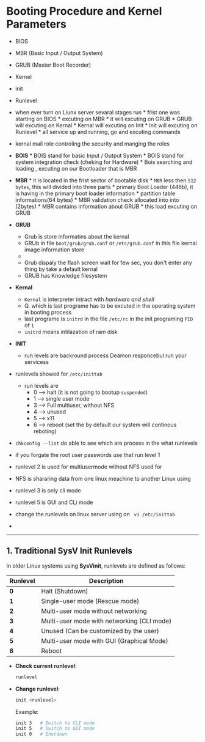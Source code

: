 # Booting Procedure and Kernel Parameters 

* BIOS
* MBR (Basic Input / Output System)
* GRUB (Master Boot Recorder)
* Kernel
* init
* Runlevel


* when ever turn on Liunx server sevaral stages run 
        * frist one was starting on BIOS
        * excuting on MBR
        * it will excuting on GRUB
        * GRUB will excuting on Kernal
        * Kernal will excuting on Init
        * Init will excuting on Runlevel
        * all service up and running, go and excuting commands 
* kernal mail role controling the security and manging the roles

* **BOIS**
      * BOIS stand for basic Input / Output System 
      * BOIS stand for system integration check (cheking for Hardware)
      * Bois searching and loading , excuting on our Bootloader that is MBR
* **MBR**
      * it is located in the frist sector of bootable disk 
      * `MBR` less then `512 bytes`, this will divided into three parts 
          * primary Boot Loader (446b), it is having in the primary boot loader information 
          * partition table informations(64 bytes)
          * MBR validation check allocated into into (2bytes)
      * MBR contains information about GRUB 
      * this load excuting on GRUB
* **GRUB**
    * Grub is store informatins about the kernal
    * GRUb in file `boot/grub/grub.conf` or `/etc/grub.conf` in this file kernal image information store 
    * 
    * Grub dispaly the flash screen wait for few sec, you don't enter any thing by take a default kernal 
    * GRUB has Knowledge filesystem 
  
* **Kernal**
    * `Kernal` is interpreter intract with *hardware and shell* 
    * Q. which is last programe has to be excuted in the operating system in booting process
    * last programe is `initrd` in the file `/etc/rc` in the init programing `PID` of `1`
    * `initrd` means intilazation of ram disk

* **INIT**
    * run levels are backround process Deamon responcebul run your servicess 



* runlevels showed for `/etc/inittab`
    * run levels are 
        * 0  --> halt (it is not going to bootup `suspended`)
        * 1  --> single user mode
        * 3  --> Full multiuser, without NFS
        * 4  --> unused
        * 5  --> x11
        * 6  --> reboot (set the by default our system will continous reboting)
* `chkconfig --list` do able to see which are process in the what runlevels
* if you forgate the root user passwords use that run level 1 
* runlevel 2 is used for multiusermode without NFS used for
* NFS is shararing data from one linux meachine to another Linux using 
* runlevel 3 is only cli mode 
* runlevel 5 is GUI and CLi mode 
* change the runlevels on linux server using on ` vi /etc/inittab`
* 

---

## **1. Traditional SysV Init Runlevels**
In older Linux systems using **SysVinit**, runlevels are defined as follows:

| **Runlevel** | **Description** |
|-------------|---------------|
| **0** | Halt (Shutdown) |
| **1** | Single-user mode (Rescue mode) |
| **2** | Multi-user mode without networking |
| **3** | Multi-user mode with networking (CLI mode) |
| **4** | Unused (Can be customized by the user) |
| **5** | Multi-user mode with GUI (Graphical Mode) |
| **6** | Reboot |

- **Check current runlevel**:  
  ```bash
  runlevel
  ```
- **Change runlevel**:  
  ```bash
  init <runlevel>
  ```
  Example:  
  ```bash
  init 3   # Switch to CLI mode
  init 5   # Switch to GUI mode
  init 0   # Shutdown
  ```



